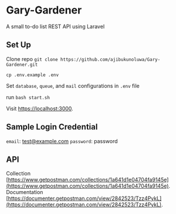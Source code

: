 # Gary-Gardener

A small to-do list REST API using Laravel

## Set Up 
 Clone repo `git clone https://github.com/ajibukunoluwa/Gary-Gardener.git`
 
 `cp .env.example .env` 
 
 Set `database`, `queue`, and `mail` configurations in `.env` file 

run `bash start.sh`

Visit [https://localhost:3000](https://localhost:3000).

## Sample Login Credential
`email`: test@example.com
`password`: password

## API 
Collection [https://www.getpostman.com/collections/1a641d1e04704fa9145e](https://www.getpostman.com/collections/1a641d1e04704fa9145e).
Documentation [https://documenter.getpostman.com/view/2842523/Tzz4PykL](https://documenter.getpostman.com/view/2842523/Tzz4PykL).

